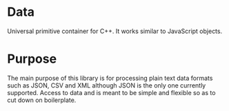 # Data
Universal primitive container for C++. It works similar to JavaScript objects.

# Purpose
The main purpose of this library is for processing plain text data formats such as JSON, CSV and XML although JSON is the only one currently supported. Access to data and is meant to be simple and flexible so as to cut down on boilerplate.
